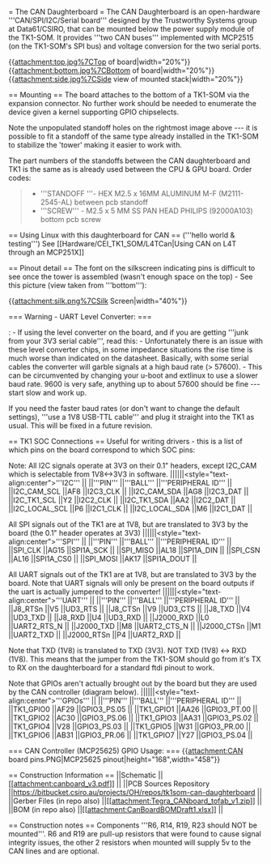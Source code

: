 = The CAN Daughterboard = The CAN Daughterboard is an open-hardware
'''CAN/SPI/I2C/Serial board''' designed by the Trustworthy Systems group
at Data61/CSIRO, that can be mounted below the power supply module of
the TK1-SOM. It provides '''two CAN buses''' implemented with MCP2515
(on the TK1-SOM's SPI bus) and voltage conversion for the two serial
ports.

{{<attachment:top.jpg%7CTop> of board|width="20%"}}
{{<attachment:bottom.jpg%7CBottom> of board|width="20%"}}
{{<attachment:side.jpg%7CSide> view of mounted stack|width="20%"}}

== Mounting == The board attaches to the bottom of a TK1-SOM via the
expansion connector. No further work should be needed to enumerate the
device given a kernel supporting GPIO chipselects.

Note the unpopulated standoff holes on the rightmost image above --- it
is possible to fit a standoff of the same type already installed in the
TK1-SOM to stabilize the 'tower' making it easier to work with.

The part numbers of the standoffs between the CAN daughterboard and TK1
is the same as is already used between the CPU & GPU board. Order codes:

> -   '''STANDOFF '''- HEX M2.5 x 16MM ALUMINUM M-F (M2111-2545-AL)
>     between pcb standoff
> -   '''SCREW''' - M2.5 x 5 MM SS PAN HEAD PHILIPS (92000A103) bottom
>     pcb screw

== Using Linux with this daughterboard for CAN == ('''hello world &
testing''') See \[\[Hardware/CEI\_TK1\_SOM/L4TCan|Using CAN on L4T
through an MCP251X\]\]

== Pinout detail == The font on the silkscreen indicating pins is
difficult to see once the tower is assembled (wasn't enough space on the
top) - See this picture (view taken from '''bottom'''):

{{<attachment:silk.png%7CSilk> Screen|width="40%"}}

=== Warning - UART Level Converter: ===

:   -   If using the level converter on the board, and if you are
        getting '''junk from your 3V3 serial cable''', read this:
    -   Unfortunately there is an issue with these level converter
        chips, in some impedance situations the rise time is much worse
        than indicated on the datasheet. Basically, with some serial
        cables the converter will garble signals at a high baud rate
        (&gt; 57600).
    -   This can be circumvented by changing your u-boot and extlinux to
        use a slower baud rate. 9600 is very safe, anything up to about
        57600 should be fine --- start slow and work up.

If you need the faster baud rates (or don't want to change the default
settings), '''use a 1V8 USB-TTL cable''' and plug it straight into the
TK1 as usual. This will be fixed in a future revision.

== TK1 SOC Connections == Useful for writing drivers - this is a list of
which pins on the board correspond to which SOC pins:

Note: All I2C signals operate at 3V3 on their 0.1" headers, except
I2C\_CAM which is selectable from 1V8&lt;-&gt;3V3 in software.
||||||&lt;style="text-align:center"&gt;'''I2C''' || ||'''PIN'''
||'''BALL''' ||'''PERIPHERAL ID''' || ||I2C\_CAM\_SCL ||AF8 ||I2C3\_CLK
|| ||I2C\_CAM\_SDA ||AG8 ||I2C3\_DAT || ||I2C\_TK1\_SCL ||Y2 ||I2C2\_CLK
|| ||I2C\_TK1\_SDA ||AA2 ||I2C2\_DAT || ||I2C\_LOCAL\_SCL ||P6
||I2C1\_CLK || ||I2C\_LOCAL\_SDA ||M6 ||I2C1\_DAT ||

All SPI signals out of the TK1 are at 1V8, but are translated to 3V3 by
the board (the 0.1" header operates at 3V3)
||||||&lt;style="text-align:center"&gt;'''SPI''' || ||'''PIN'''
||'''BALL''' ||'''PERIPHERAL ID''' || ||SPI\_CLK ||AG15 ||SPI1A\_SCK ||
||SPI\_MISO ||AL18 ||SPI1A\_DIN || ||SPI\_CSN ||AL16 ||SPI1A\_CS0 ||
||SPI\_MOSI ||AK17 ||SPI1A\_DOUT ||

All UART signals out of the TK1 are at 1V8, but are translated to 3V3 by
the board. Note that UART signals will only be present on the board
outputs if the uart is actually jumpered to the converter!
||||||&lt;style="text-align:center"&gt;'''UART''' || ||'''PIN'''
||'''BALL''' ||'''PERIPHERAL ID''' || ||J8\_RTSn ||V5 ||UD3\_RTS ||
||J8\_CTSn ||V9 ||UD3\_CTS || ||J8\_TXD ||V4 ||UD3\_TXD || ||J8\_RXD
||U4 ||UD3\_RXD || ||J2000\_RXD ||L0 ||UART2\_RTS\_N || ||J2000\_TXD
||M8 ||UART2\_CTS\_N || ||J2000\_CTSn ||M1 ||UART2\_TXD || ||J2000\_RTSn
||P4 ||UART2\_RXD ||

Note that TXD (1V8) is translated to TXD (3V3). NOT TXD (1V8) &lt;-&gt;
RXD (1V8). This means that the jumper from the TK1-SOM should go from
it's TX to RX on the daughterboard for a standard ftdi pinout to work.

Note that GPIOs aren't actually brought out by the board but they are
used by the CAN controller (diagram below).
||||||&lt;style="text-align:center"&gt;'''GPIOs''' || ||'''PIN'''
||'''BALL''' ||'''PERIPHERAL ID''' || ||TK1\_GPIO0 ||AF29 ||GPIO3\_PS.05
|| ||TK1\_GPIO1 ||AA26 ||GPIO3\_PT.00 || ||TK1\_GPIO2 ||AC30
||GPIO3\_PS.06 || ||TK1\_GPIO3 ||AA31 ||GPIO3\_PS.02 || ||TK1\_GPIO4
||V28 ||GPIO3\_PS.03 || ||TK1\_GPIO5 ||W31 ||GPIO3\_PR.00 ||
||TK1\_GPIO6 ||AB31 ||GPIO3\_PR.06 || ||TK1\_GPIO7 ||Y27 ||GPIO3\_PS.04
||

=== CAN Controller (MCP25625) GPIO Usage: === {{<attachment:CAN> board
pins.PNG|MCP25625 pinout|height="168",width="458"}}

== Construction Information == ||Schematic
||\[\[<attachment:canboard_v3.pdf>\]\] || ||PCB Sources Repository
||<https://bitbucket.csiro.au/projects/OH/repos/tk1som-can-daughterboard>
|| ||Gerber Files (in repo also)
||\[\[<attachment:Tegra_CANboard_tofab_v1.zip>\]\] || ||BOM (in repo
also) ||\[\[<attachment:CanBoardBOMDraft1.xlsx>\]\] ||

== Construction notes == Components '''R6, R14, R19, R23 should NOT be
mounted'''. R6 and R19 are pull-up resistors that were found to cause
signal integrity issues, the other 2 resistors when mounted will supply
5v to the CAN lines and are optional.
